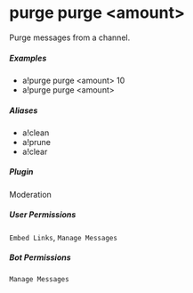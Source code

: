 # purge purge &lt;amount&gt;

Purge messages from a channel.
			

##### Examples

* a!purge purge &lt;amount&gt; 10
* a!purge purge &lt;amount&gt; 


##### Aliases

* a!clean
* a!prune
* a!clear


##### Plugin
Moderation


##### User Permissions
`Embed Links`, `Manage Messages`


##### Bot Permissions
`Manage Messages`